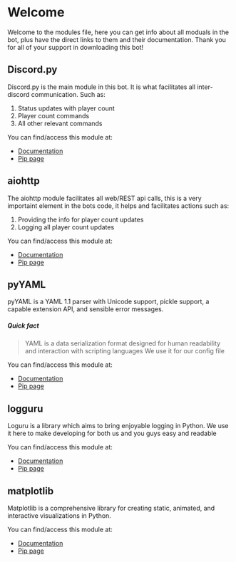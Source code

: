 # Welcome
Welcome to the modules file, here you can get info about all moduals in the bot, plus have the direct links to them and their documentation.
Thank you for all of your support in downloading this bot!

## Discord.py
Discord.py is the main module in this bot. It is what facilitates all inter-discord communication. Such as:
  1. Status updates with player count
  2. Player count commands
  3. All other relevant commands

You can find/access this module at:
+ [Documentation](https://discordpy.readthedocs.io/en/stable/)
+ [Pip page](https://pypi.org/project/discord.py/)


## aiohttp
The aiohttp module facilitates all web/REST api calls, this is a very importaint element in the bots code, it helps and facilitates actions such as:
1. Providing the info for player count updates
2. Logging all player count updates

You can find/access this module at:
+ [Documentation](https://docs.aiohttp.org/en/stable/)
+ [Pip page](https://pypi.org/project/aiohttp/)

## pyYAML
pyYAML is a YAML 1.1 parser with Unicode support, pickle support, a capable extension API, and sensible error messages.
##### Quick fact
> YAML is a data serialization format designed for human readability and interaction with scripting languages
> We use it for our config file

You can find/access this module at:
+ [Documentation](https://pyyaml.org/wiki/PyYAMLDocumentation)
+ [Pip page](https://pypi.org/project/PyYAML/)

## logguru 
Loguru is a library which aims to bring enjoyable logging in Python. We use it here to make developing for both us and you guys easy and readable

You can find/access this module at:
+ [Documentation](https://loguru.readthedocs.io/en/stable/index.html)
+ [Pip page](https://pypi.org/project/loguru/)

## matplotlib
Matplotlib is a comprehensive library for creating static, animated, and interactive visualizations in Python.


You can find/access this module at:
+ [Documentation](https://matplotlib.org/stable/index.html)
+ [Pip page](https://pypi.org/project/matplotlib/)

